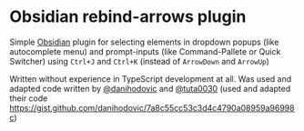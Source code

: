 # Obsidian rebind-arrows plugin

Simple [Obsidian](https://obsidian.md/) plugin for selecting elements in dropdown popups (like autocomplete menu) and prompt-inputs (like Command-Pallete or Quick Switcher) using `Ctrl+J` and `Ctrl+K` (instead of `ArrowDown` and `ArrowUp`)

Written without experience in TypeScript development at all. 
Was used and adapted code written by [@danihodovic](https://github.com/danihodovic) and [@tuta0030](https://github.com/tuta0030) (used and adapted their code https://gist.github.com/danihodovic/7a8c55cc53c3d4c4790a08959a96998c)